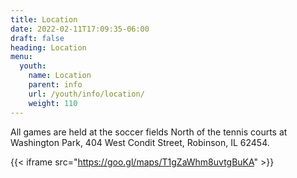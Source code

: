 ```yaml
---
title: Location
date: 2022-02-11T17:09:35-06:00
draft: false
heading: Location
menu:
  youth:
    name: Location
    parent: info
    url: /youth/info/location/
    weight: 110
---
```

All games are held at the soccer fields North of the tennis courts at Washington Park, 404 West Condit Street, Robinson, IL 62454.

{{< iframe src="https://goo.gl/maps/T1gZaWhm8uvtgBuKA" >}}